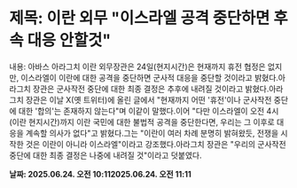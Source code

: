 # **제목: 이란 외무 "이스라엘 공격 중단하면 후속 대응 안할것"**

  내용: 아바스 아라그치 이란 외무장관은 24일(현지시간)은 현재까지 휴전 협정은 없지만, 이스라엘이 이란에 대한 공격을 중단하면 군사적 대응을 중단할 것이라고 밝혔다.아라그치 장관은 군사작전 중단에 대한 최종 결정은 추후에 내려질 것이라고 밝혔다.아라그치 장관은 이날 X(옛 트위터)에 올린 글에서 "현재까지 어떤 '휴전'이나 군사작전 중단에 대한 '합의'는 존재하지 않는다"며 이같이 말했다.이어 "다만 이스라엘이 오전 4시(이란 현지시간)까지 이란 국민에 대한 불법적 공격을 중단한다면, 우리는 그 이후로 대응을 계속할 의사가 없다"고 밝혔다.그는 "이란이 여러 차례 분명히 밝혀왔듯, 전쟁을 시작한 것은 이란이 아니라 이스라엘"이라고 강조했다.아라그치 장관은 "우리의 군사작전 중단에 대한 최종 결정은 나중에 내려질 것"이라고 덧붙였다.

  **날짜: 2025.06.24. 오전 10:112025.06.24. 오전 11:11**